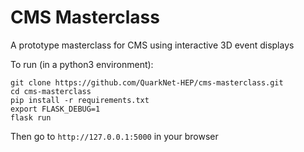 # CMS Masterclass

A prototype masterclass for CMS using interactive 3D event displays


To run (in a python3 environment):

```
git clone https://github.com/QuarkNet-HEP/cms-masterclass.git
cd cms-masterclass
pip install -r requirements.txt
export FLASK_DEBUG=1
flask run
```


Then go to `http://127.0.0.1:5000` in your browser
